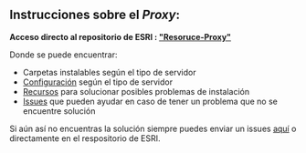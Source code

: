 ## Instrucciones sobre el _Proxy_:

**Acceso directo al repositorio de ESRI : ["Resoruce-Proxy"]("https://github.com/Esri/resource-proxy")**

 Donde se puede encuentrar:
 * Carpetas instalables según el tipo de servidor
 * [Configuración](https://github.com/Esri/resource-proxy#proxy-configuration-settings) según el tipo de servidor
 * [Recursos](https://github.com/Esri/resource-proxy#product-resources) para solucionar posibles problemas de instalación
 * [Issues](https://github.com/Esri/resource-proxy/issues) que pueden ayudar en caso de tener un problema que no se encuentre solución

Si aún así no encuentras la solución siempre puedes enviar un issues [aquí](https://github.com/aicelm/proxy-route/issues) o directamente en el respositorio de ESRI.
